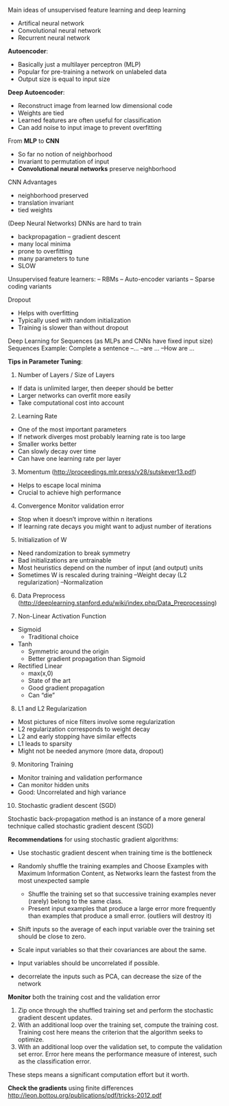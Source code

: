 Main ideas of unsupervised feature learning and deep learning

* Artifical neural network
* Convolutional neural network
* Recurrent neural network

**Autoencoder**: 
 * Basically just a multilayer perceptron (MLP)
 * Popular for pre-training a network on unlabeled data
 * Output size is equal to input size

**Deep Autoencoder**:
- Reconstruct image from learned low dimensional code
- Weights are tied
- Learned features are often useful for classification
- Can add noise to input image to prevent overfitting

From **MLP** to **CNN**
- So far no notion of neighborhood
- Invariant to permutation of input
- **Convolutional neural networks** preserve neighborhood

CNN Advantages
- neighborhood preserved
- translation invariant
- tied weights

(Deep Neural Networks) DNNs are hard to train
- backpropagation – gradient descent
- many local minima
- prone to overfitting
- many parameters to tune
- SLOW

Unsupervised feature learners:
– RBMs
– Auto-encoder variants
– Sparse coding variants

Dropout
- Helps with overfitting
- Typically used with random initialization
- Training is slower than without dropout

Deep Learning for Sequences (as MLPs and CNNs have fixed input size)
Sequences Example: Complete a sentence
–…
–are …
–How are …

**Tips in Parameter Tuning**:

1. Number of Layers / Size of Layers
- If data is unlimited larger, then deeper should be better
- Larger networks can overfit more easily
- Take computational cost into account

2. Learning Rate
- One of the most important parameters
- If network diverges most probably learning rate is too large
- Smaller works better
- Can slowly decay over time
- Can have one learning rate per layer

3. Momentum
(http://proceedings.mlr.press/v28/sutskever13.pdf)
- Helps to escape local minima
- Crucial to achieve high performance

4. Convergence
Monitor validation error
- Stop when it doesn’t improve within n iterations
- If learning rate decays you might want to adjust number of iterations

5. Initialization of W
- Need randomization to break symmetry
- Bad initializations are untrainable
- Most heuristics depend on the number of input (and output) units
- Sometimes W is rescaled during training
–Weight decay (L2 regularization)
–Normalization

6. Data Preprocess
(http://deeplearning.stanford.edu/wiki/index.php/Data_Preprocessing)

7. Non-Linear Activation Function
- Sigmoid
    - Traditional choice
- Tanh
    - Symmetric around the origin
    - Better gradient propagation than Sigmoid
- Rectified Linear
    - max(x,0)
    - State of the art
    - Good gradient propagation
    - Can “die”

8. L1 and L2 Regularization
- Most pictures of nice filters involve some regularization
- L2 regularization corresponds to weight decay
- L2 and early stopping have similar effects
- L1 leads to sparsity
- Might not be needed anymore (more data, dropout)

9. Monitoring Training
- Monitor training and validation performance
- Can monitor hidden units
- Good: Uncorrelated and high variance

10. Stochastic gradient descent (SGD)

Stochastic back-propagation method is an instance of a more general technique called stochastic gradient descent (SGD)

**Recommendations** for using stochastic gradient algorithms:
- Use stochastic gradient descent when training time is the bottleneck

- Randomly shuffle the training examples and Choose Examples with Maximum Information Content, as Networks learn the fastest from the most unexpected sample
    - Shuffle the training set so that successive training examples never (rarely) belong to the same class.
    - Present input examples that produce a large error more frequently than examples that produce a small error. (outliers will destroy it)
- Shift inputs so the average of each input variable over the training set should be close to zero.
- Scale input variables so that their covariances are about the same.
- Input variables should be uncorrelated if possible.
- decorrelate the inputs such as PCA, can decrease the size of the network

**Monitor** both the training cost and the validation error

1. Zip once through the shuffled training set and perform the stochastic gradient
descent updates.
2. With an additional loop over the training set, compute the training cost.
Training cost here means the criterion that the algorithm seeks to optimize.
3. With an additional loop over the validation set, to compute the validation
set error. Error here means the performance measure of interest, such as
the classification error.

These steps means a significant computation effort but it worth.

**Check the gradients** using finite differences
http://leon.bottou.org/publications/pdf/tricks-2012.pdf
